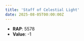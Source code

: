 ```yaml
---
title: 'Staff of Celestial Light'
date: 2025-08-05T00:00:00Z
---
```

- **RAP**: 5578
- **Value**: -1
